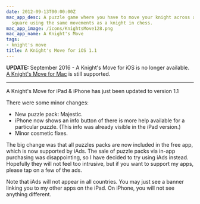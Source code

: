 ```yaml
---
date: 2012-09-13T00:00:00Z
mac_app_desc: A puzzle game where you have to move your knight across a board to a target
  square using the same movements as a knight in chess.
mac_app_image: /icons/KnightsMove128.png
mac_app_name: A Knight's Move
tags:
- knight's move
title: A Knight's Move for iOS 1.1
---
```


**UPDATE:** September 2016 - A Knight's Move for iOS is no longer available.<br>
[A Knight's Move for Mac][1] is still supported.

---

A Knight's Move for iPad & iPhone has just been updated to version 1.1

There were some minor changes:

* New puzzle pack: Majestic.
* iPhone now shows an info button of there is more help available for a
  particular puzzle. (This info was already visible in the iPad version.)
* Minor cosmetic fixes.

The big change was that all puzzles packs are now included in the free app,
which is now supported by iAds. The sale of puzzle packs via in-app purchasing
was disappointing, so I have decided to try using iAds instead. Hopefully they
will not feel too intrusive, but if you want to support my apps, please tap on a
few of the ads.

Note that iAds will not appear in all countries. You may just see a banner
linking you to my other apps on the iPad. On iPhone, you will not see anything
different.

[1]: /knightsmove/
